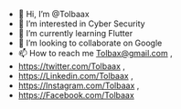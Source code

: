 - 👋 Hi, I’m @Tolbaax
- 👀 I’m interested in Cyber Security
- 🌱 I’m currently learning Flutter
- 💞️ I’m looking to collaborate on Google
- 📫 How to reach me Tolbax@gmail.com ,
-  https://twitter.com/Tolbaax ,
-  https://Linkedin.com/Tolbaax ,
-  https://Instagram.com/Tolbaax ,
-   https://Facebook.com/Tolbaax

<!---
Tolbaax/Tolbaax is a ✨ special ✨ repository because its `README.md` (this file) appears on your GitHub profile.
You can click the Preview link to take a look at your changes.
--->
